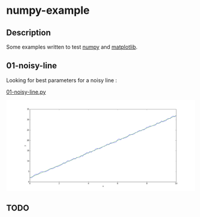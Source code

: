 # numpy-example

## Description

Some examples written to test [numpy](https://docs.scipy.org/doc/numpy/user/quickstart.html) and [matplotlib](https://matplotlib.org/index.html).

## 01-noisy-line

Looking for best parameters for a noisy line :

[01-noisy-line.py](01-noisy-line.py)

![data/noisy-line.png](data/noisy-line.png)

## TODO


